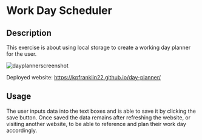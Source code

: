# Work Day Scheduler

## Description

This exercise is about using local storage to create a working day planner for the user.

![dayplannerscreenshot](https://user-images.githubusercontent.com/115495027/203442572-787bd861-6974-47ca-bbeb-2c0f9afa357b.png)

Deployed website: https://kpfranklin22.github.io/day-planner/

## Usage

The user inputs data into the text boxes and is able to save it by clicking the save button. Once saved the data remains after refreshing the website, or visiting another website, to be able to reference and plan their work day accordingly.
